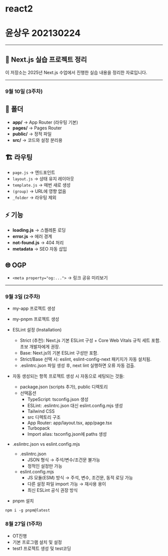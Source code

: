 # react2
# 윤상우 202130224

---

## 📘 Next.js 실습 프로젝트 정리

이 저장소는 2025년 Next.js 수업에서 진행한 실습 내용을 정리한 자료입니다.

---
### 9월 10일 (3주차)


## 📁 폴더
- **app/** → App Router (라우팅 기본)
- **pages/** → Pages Router
- **public/** → 정적 파일
- **src/** → 코드와 설정 분리용

## 🏗️ 라우팅
- `page.js` → 엔드포인트
- `layout.js` → 상태 유지 레이아웃
- `template.js` → 매번 새로 생성
- `(group)` → URL에 영향 없음
- `_folder` → 라우팅 제외

## ⚡ 기능
- **loading.js** → 스켈레톤 로딩
- **error.js** → 에러 경계
- **not-found.js** → 404 처리
- **metadata** → SEO 자동 삽입

## 🌐 OGP
- `<meta property="og:...">` → 링크 공유 미리보기

---


### 9월 3일 (2주차)
- my-app 프로젝트 생성
- my-pnpm 프로젝트 생성
- ESLint 설정 (Installation)
    - Strict (추천): Next.js 기본 ESLint 구성 + Core Web Vitals 규칙 세트 포함. 초보 개발자에게 권장.
    - Base: Next.js의 기본 ESLint 구성만 포함.
    - Strict/Base 선택 시: eslint, eslint-config-next 패키지가 자동 설치됨.
    - .eslintrc.json 파일 생성 후, next lint 실행하면 오류 자동 검출.
- 자동 생성되는 항목
    프로젝트 생성 시 자동으로 세팅되는 것들:
    - package.json (scripts 추가), public 디렉토리
    - 선택옵션
        - TypeScript: tsconfig.json 생성
        - ESLint: .eslintrc.json 대신 eslint.config.mjs 생성
        - Tailwind CSS
        - src 디렉토리 구조
        - App Router: app/layout.tsx, app/page.tsx
        - Turbopack
        - Import alias: tsconfig.json에 paths 생성

- .eslintrc.json vs eslint.config.mjs
    - .eslintrc.json
        - JSON 형식 → 주석/변수/조건문 불가능
        - 정적인 설정만 가능
    - eslint.config.mjs
        - JS 모듈(ESM) 방식 → 주석, 변수, 조건문, 동적 로딩 가능
        - 다른 설정 파일 import 가능 → 재사용 용이
        - 최신 ESLint 공식 권장 방식
- pnpm 설치
```
npm i -g pnpm@latest
```

### 8월 27일 (1주차)
- OT진행
- 기본 프로그램 설치 및 설정
- test1 프로젝트 생성 및 test코딩
